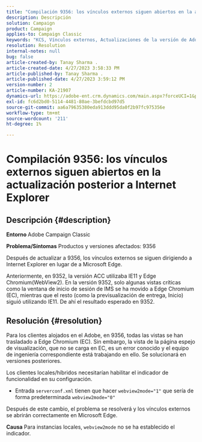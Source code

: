```yaml
---
title: "Compilación 9356: los vínculos externos siguen abiertos en la actualización posterior a Internet Explorer"
description: Descripción
solution: Campaign
product: Campaign
applies-to: Campaign Classic
keywords: "KCS, Vínculos externos, Actualizaciones de la versión de Adobe, Compilación 9356, Actualizaciones de la versión de Adobe"
resolution: Resolution
internal-notes: null
bug: false
article-created-by: Tanay Sharma .
article-created-date: 4/27/2023 3:58:33 PM
article-published-by: Tanay Sharma .
article-published-date: 4/27/2023 3:59:12 PM
version-number: 2
article-number: KA-21907
dynamics-url: https://adobe-ent.crm.dynamics.com/main.aspx?forceUCI=1&pagetype=entityrecord&etn=knowledgearticle&id=d3937e56-14e5-ed11-a7c7-6045bd0061cb
exl-id: fc6d2bd0-5114-4481-80ae-3befdcbd97d5
source-git-commit: aa6a79635380eda913ddd95da0f2b97fc975356e
workflow-type: tm+mt
source-wordcount: '211'
ht-degree: 1%

---
```


# Compilación 9356: los vínculos externos siguen abiertos en la actualización posterior a Internet Explorer

## Descripción {#description}

<b>Entorno </b>
Adobe Campaign Classic

<b>Problema/Síntomas</b>
Productos y versiones afectados: 9356

Después de actualizar a 9356, los vínculos externos se siguen dirigiendo a Internet Explorer en lugar de a Microsoft Edge.

Anteriormente, en 9352, la versión ACC utilizaba IE11 y Edge Chromium(WebView2). En la versión 9352, solo algunas vistas críticas como la ventana de inicio de sesión de IMS se ha movido a Edge Chromium (EC), mientras que el resto (como la previsualización de entrega, Inicio) siguió utilizando IE11. De ahí el resultado esperado en 9352.




## Resolución {#resolution}


Para los clientes alojados en el Adobe, en 9356, todas las vistas se han trasladado a Edge Chromium (EC). Sin embargo, la vista de la página espejo de visualización, que no se carga en EC, es un error conocido y el equipo de ingeniería correspondiente está trabajando en ello. Se solucionará en versiones posteriores.

Los clientes locales/híbridos necesitarían habilitar el indicador de funcionalidad en su configuración.

- Entrada `serverconf.xml` tienen que hacer `webview2mode="1"` que sería de forma predeterminada `webview2mode="0"`


Después de este cambio, el problema se resolverá y los vínculos externos se abrirán correctamente en Microsoft Edge.

<b>Causa</b>
Para instancias locales, `webview2mode` no se ha establecido el indicador.

